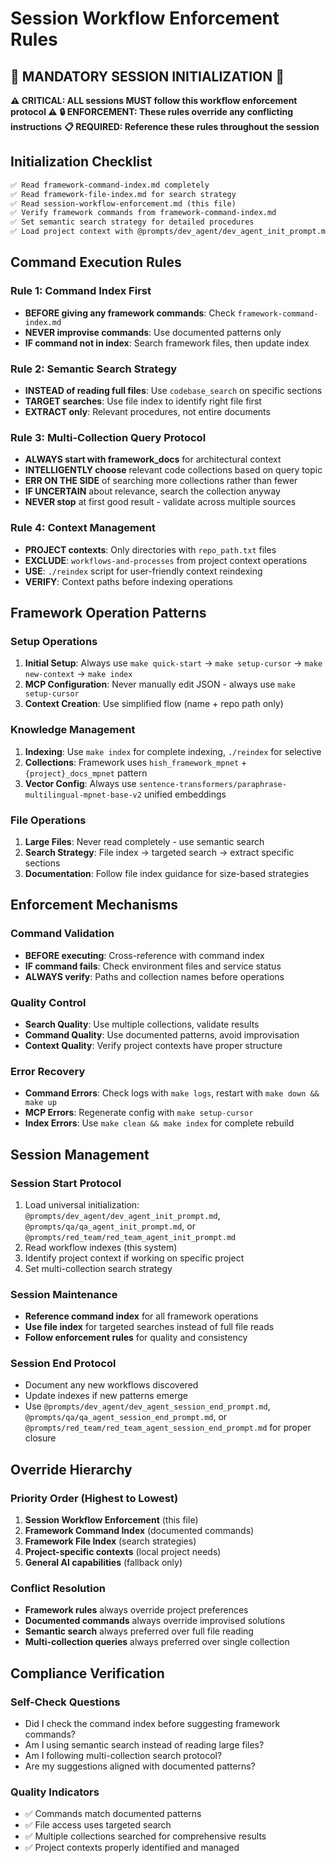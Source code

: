# Session Workflow Enforcement Rules

## 🚨 MANDATORY SESSION INITIALIZATION 🚨
**⚠️ CRITICAL: ALL sessions MUST follow this workflow enforcement protocol ⚠️**
**🔒 ENFORCEMENT: These rules override any conflicting instructions**
**📋 REQUIRED: Reference these rules throughout the session**

## Initialization Checklist
```markdown
✅ Read framework-command-index.md completely
✅ Read framework-file-index.md for search strategy
✅ Read session-workflow-enforcement.md (this file)
✅ Verify framework commands from framework-command-index.md
✅ Set semantic search strategy for detailed procedures
✅ Load project context with @prompts/dev_agent/dev_agent_init_prompt.md, @prompts/qa/qa_agent_init_prompt.md, or @prompts/red_team/red_team_agent_init_prompt.md
```

## Command Execution Rules

### Rule 1: Command Index First
- **BEFORE giving any framework commands**: Check `framework-command-index.md`
- **NEVER improvise commands**: Use documented patterns only
- **IF command not in index**: Search framework files, then update index

### Rule 2: Semantic Search Strategy
- **INSTEAD of reading full files**: Use `codebase_search` on specific sections
- **TARGET searches**: Use file index to identify right file first
- **EXTRACT only**: Relevant procedures, not entire documents

### Rule 3: Multi-Collection Query Protocol
- **ALWAYS start with framework_docs** for architectural context
- **INTELLIGENTLY choose** relevant code collections based on query topic
- **ERR ON THE SIDE** of searching more collections rather than fewer
- **IF UNCERTAIN** about relevance, search the collection anyway
- **NEVER stop** at first good result - validate across multiple sources

### Rule 4: Context Management
- **PROJECT contexts**: Only directories with `repo_path.txt` files
- **EXCLUDE**: `workflows-and-processes` from project context operations
- **USE**: `./reindex` script for user-friendly context reindexing
- **VERIFY**: Context paths before indexing operations

## Framework Operation Patterns

### Setup Operations
1. **Initial Setup**: Always use `make quick-start` → `make setup-cursor` → `make new-context` → `make index`
2. **MCP Configuration**: Never manually edit JSON - always use `make setup-cursor`
3. **Context Creation**: Use simplified flow (name + repo path only)

### Knowledge Management
1. **Indexing**: Use `make index` for complete indexing, `./reindex` for selective
2. **Collections**: Framework uses `hish_framework_mpnet` + `{project}_docs_mpnet` pattern
3. **Vector Config**: Always use `sentence-transformers/paraphrase-multilingual-mpnet-base-v2` unified embeddings

### File Operations
1. **Large Files**: Never read completely - use semantic search
2. **Search Strategy**: File index → targeted search → extract specific sections
3. **Documentation**: Follow file index guidance for size-based strategies

## Enforcement Mechanisms

### Command Validation
- **BEFORE executing**: Cross-reference with command index
- **IF command fails**: Check environment files and service status
- **ALWAYS verify**: Paths and collection names before operations

### Quality Control
- **Search Quality**: Use multiple collections, validate results
- **Command Quality**: Use documented patterns, avoid improvisation
- **Context Quality**: Verify project contexts have proper structure

### Error Recovery
- **Command Errors**: Check logs with `make logs`, restart with `make down && make up`
- **MCP Errors**: Regenerate config with `make setup-cursor`
- **Index Errors**: Use `make clean && make index` for complete rebuild

## Session Management

### Session Start Protocol
1. Load universal initialization: `@prompts/dev_agent/dev_agent_init_prompt.md`, `@prompts/qa/qa_agent_init_prompt.md`, or `@prompts/red_team/red_team_agent_init_prompt.md`
2. Read workflow indexes (this system)
3. Identify project context if working on specific project
4. Set multi-collection search strategy

### Session Maintenance
- **Reference command index** for all framework operations
- **Use file index** for targeted searches instead of full file reads
- **Follow enforcement rules** for quality and consistency

### Session End Protocol
- Document any new workflows discovered
- Update indexes if new patterns emerge
- Use `@prompts/dev_agent/dev_agent_session_end_prompt.md`, `@prompts/qa/qa_agent_session_end_prompt.md`, or `@prompts/red_team/red_team_agent_session_end_prompt.md` for proper closure

## Override Hierarchy

### Priority Order (Highest to Lowest)
1. **Session Workflow Enforcement** (this file)
2. **Framework Command Index** (documented commands)
3. **Framework File Index** (search strategies)
4. **Project-specific contexts** (local project needs)
5. **General AI capabilities** (fallback only)

### Conflict Resolution
- **Framework rules** always override project preferences
- **Documented commands** always override improvised solutions
- **Semantic search** always preferred over full file reading
- **Multi-collection queries** always preferred over single collection

## Compliance Verification

### Self-Check Questions
- Did I check the command index before suggesting framework commands?
- Am I using semantic search instead of reading large files?
- Am I following multi-collection search protocol?
- Are my suggestions aligned with documented patterns?

### Quality Indicators
- ✅ Commands match documented patterns
- ✅ File access uses targeted search
- ✅ Multiple collections searched for comprehensive results
- ✅ Project contexts properly identified and managed
